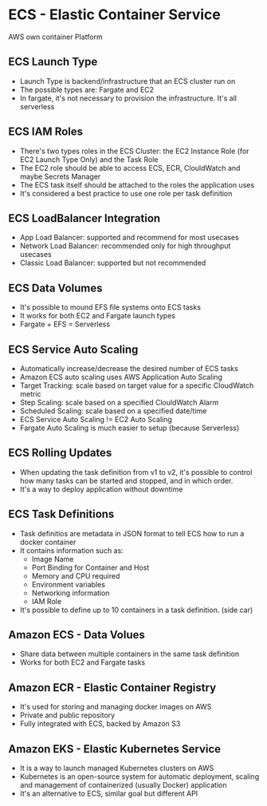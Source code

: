 # ECS - Elastic Container Service
AWS own container Platform

## ECS Launch Type
* Launch Type is backend/infrastructure that an ECS cluster run on
* The possible types are: Fargate and EC2
* In fargate, it's not necessary to provision the infrastructure. It's all serverless

## ECS IAM Roles
* There's two types roles in the ECS Cluster: the EC2 Instance Role (for EC2 Launch Type Only) and the Task Role
* The EC2 role should be able to access ECS, ECR, ClouldWatch and maybe Secrets Manager
* The ECS task itself should be attached to the roles the application uses
* It's considered a best practice to use one role per task definition

## ECS LoadBalancer Integration
* App Load Balancer: supported and recommend for most usecases
* Network Load Balancer: recommended only for high throughput usecases
* Classic Load Balancer: supported but not recommended

## ECS Data Volumes
* It's possible to mound EFS file systems onto ECS tasks
* It works for both EC2 and Fargate launch types
* Fargate + EFS = Serverless

## ECS Service Auto Scaling
* Automatically increase/decrease the desired number of ECS tasks
* Amazon ECS auto scaling uses AWS Application Auto Scaling
* Target Tracking: scale based on target value for a specific CloudWatch metric
* Step Scaling: scale based on a specified ClouldWatch Alarm
* Scheduled Scaling: scale based on a specified date/time
* ECS Service Auto Scaling != EC2 Auto Scaling
* Fargate Auto Scaling is much easier to setup (because Serverless)

## ECS Rolling Updates
* When updating the task definition from v1 to v2, it's possible to control how many tasks can be started and stopped, and in which order.
* It's a way to deploy application without downtime

## ECS Task Definitions
* Task definitios are metadata in JSON format to tell ECS how to run a docker container
* It contains information such as:
	* Image Name
	* Port Binding for Container and Host
	* Memory and CPU required
	* Environment variables
	* Networking information
	* IAM Role
* It's possible to define up to 10 containers in a task definition. (side car)

## Amazon ECS - Data Volues
* Share data between multiple containers in the same task definition
* Works for both EC2 and Fargate tasks

## Amazon ECR - Elastic Container Registry
* It's used for storing and managing docker images on AWS
* Private and public repository
* Fully integrated with ECS, backed by Amazon S3

## Amazon EKS - Elastic Kubernetes Service
* It is a way to launch managed Kubernetes clusters on AWS
* Kubernetes is an open-source system for automatic deployment, scaling and management of containerized (usually Docker) application
* It's an alternative to ECS, similar goal but different API


